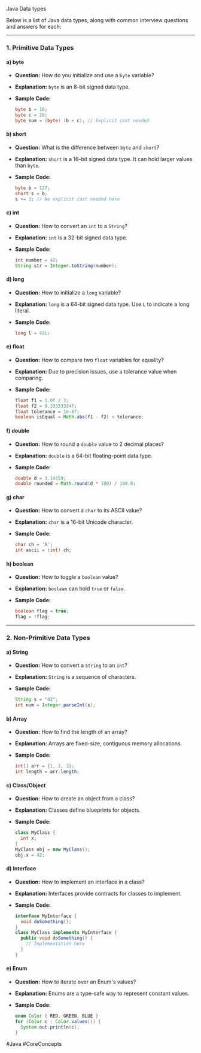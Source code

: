 Java Data types

Below is a list of Java data types, along with common interview questions and answers for each:

---

### 1. Primitive Data Types

#### a) byte
- **Question:** How do you initialize and use a `byte` variable?

- **Explanation:** `byte` is an 8-bit signed data type.
- **Sample Code:**

  ```java
  byte b = 10;
  byte c = 20;
  byte sum = (byte) (b + c); // Explicit cast needed
  ```

#### b) short
- **Question:** What is the difference between `byte` and `short`?

- **Explanation:** `short` is a 16-bit signed data type. It can hold larger values than `byte`.
- **Sample Code:**

  ```java
  byte b = 127;
  short s = b;
  s += 1; // No explicit cast needed here
  ```

#### c) int
- **Question:** How to convert an `int` to a `String`?

- **Explanation:** `int` is a 32-bit signed data type.
- **Sample Code:**

  ```java
  int number = 42;
  String str = Integer.toString(number);
  ```

#### d) long
- **Question:** How to initialize a `long` variable?

- **Explanation:** `long` is a 64-bit signed data type. Use `L` to indicate a long literal.
- **Sample Code:**

  ```java
  long l = 42L;
  ```

#### e) float
- **Question:** How to compare two `float` variables for equality?

- **Explanation:** Due to precision issues, use a tolerance value when comparing.
- **Sample Code:**

  ```java
  float f1 = 1.0f / 3;
  float f2 = 0.33333334f;
  float tolerance = 1e-6f;
  boolean isEqual = Math.abs(f1 - f2) < tolerance;
  ```

#### f) double
- **Question:** How to round a `double` value to 2 decimal places?

- **Explanation:** `double` is a 64-bit floating-point data type.
- **Sample Code:**

  ```java
  double d = 3.14159;
  double rounded = Math.round(d * 100) / 100.0;
  ```

#### g) char
- **Question:** How to convert a `char` to its ASCII value?

- **Explanation:** `char` is a 16-bit Unicode character.
- **Sample Code:**

  ```java
  char ch = 'A';
  int ascii = (int) ch;
  ```

#### h) boolean
- **Question:** How to toggle a `boolean` value?

- **Explanation:** `boolean` can hold `true` or `false`.
- **Sample Code:**

  ```java
  boolean flag = true;
  flag = !flag;
  ```

---

### 2. Non-Primitive Data Types

#### a) String
- **Question:** How to convert a `String` to an `int`?

- **Explanation:** `String` is a sequence of characters.
- **Sample Code:**

  ```java
  String s = "42";
  int num = Integer.parseInt(s);
  ```

#### b) Array
- **Question:** How to find the length of an array?

- **Explanation:** Arrays are fixed-size, contiguous memory allocations.
- **Sample Code:**

  ```java
  int[] arr = {1, 2, 3};
  int length = arr.length;
  ```

#### c) Class/Object
- **Question:** How to create an object from a class?

- **Explanation:** Classes define blueprints for objects.
- **Sample Code:**

  ```java
  class MyClass {
    int x;
  }
  MyClass obj = new MyClass();
  obj.x = 42;
  ```

#### d) Interface
- **Question:** How to implement an interface in a class?

- **Explanation:** Interfaces provide contracts for classes to implement.
- **Sample Code:**

  ```java
  interface MyInterface {
    void doSomething();
  }
  class MyClass implements MyInterface {
    public void doSomething() {
      // Implementation here
    }
  }
  ```

#### e) Enum
- **Question:** How to iterate over an Enum's values?

- **Explanation:** Enums are a type-safe way to represent constant values.
- **Sample Code:**

  ```java
  enum Color { RED, GREEN, BLUE }
  for (Color c : Color.values()) {
    System.out.println(c);
  }
  ```

#Java 
#CoreConcepts 
